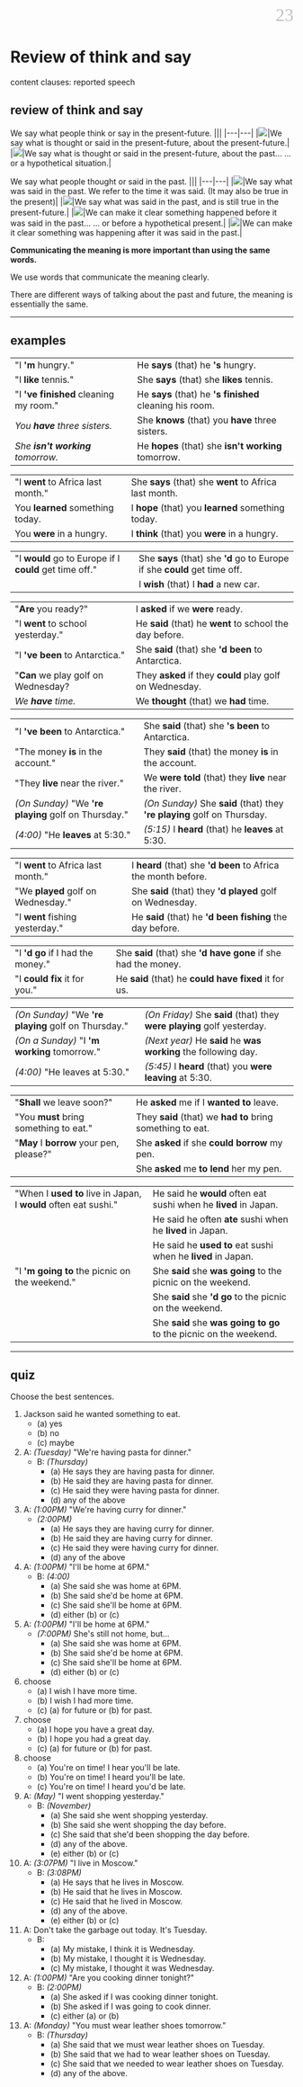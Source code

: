 <div align=right><font color=silver size=6 face="微软雅黑">23</font></div>

# Review of think and say
content clauses: reported speech

## review of think and say
We say what people think or say in the present-future.
|||
|---|---|
|![](./23.%20Review%20of%20think%20and%20say/review%20of%20think%20and%20say%2001.png)|We say what is thought or said in the present-future, about the present-future.|
|![](./23.%20Review%20of%20think%20and%20say/review%20of%20think%20and%20say%2002.png)|We say what is thought or said in the present-future, about the past... ... or a hypothetical situation.|

We say what people thought or said in the past.
|||
|---|---|
|![](./23.%20Review%20of%20think%20and%20say/review%20of%20think%20and%20say%2003.png)|We say what was said in the past. We refer to the time it was said. (It may also be true in the present)|
|![](./23.%20Review%20of%20think%20and%20say/review%20of%20think%20and%20say%2004.png)|We say what was said in the past, and is still true in the present-future.|
|![](./23.%20Review%20of%20think%20and%20say/review%20of%20think%20and%20say%2005.png)|We can make it clear something happened before it was said in the past... ... or before a hypothetical present.|
|![](./23.%20Review%20of%20think%20and%20say/review%20of%20think%20and%20say%2006.png)|We can make it clear something was happening after it was said in the past.|

**Communicating the meaning is more important than using the same words.**

We use words that communicate the meaning clearly.

There are different ways of talking about the past and future, the meaning is essentially the same.

---

## examples
|||
|---|---|
|"I **'m** hungry."|He **says** (that) he **'s** hungry.|
|"I **like** tennis."|She **says** (that) she **likes** tennis.|
|"I **'ve finished** cleaning my room."|He **says** (that) he **'s finished** cleaning his room.|
|*You **have** three sisters.*|She **knows** (that) you **have** three sisters.|
|*She **isn't working** tomorrow.*|He **hopes** (that) she **isn't working** tomorrow.|

|||
|---|---|
|"I **went** to Africa last month."|She **says** (that) she **went** to Africa last month.|
|You **learned** something today.|I **hope** (that) you **learned** something today.|
|You **were** in a hungry.|I **think** (that) you **were** in a hungry.|

|||
|---|---|
|"I **would** go to Europe if I **could** get time off."|She **says** (that) she **'d** go to Europe if she **could** get time off.|
||I **wish** (that) I **had** a new car.|

|||
|---|---|
|"**Are** you ready?"|I **asked** if we **were** ready.|
|"I **went** to school yesterday."|He **said** (that) he **went** to school the day before.|
|"I **'ve been** to Antarctica."|She **said** (that) she **'d been** to Antarctica.|
|"**Can** we play golf on Wednesday?|They **asked** if they **could** play golf on Wednesday.|
|*We **have** time.*|We **thought** (that) we **had** time.|

|||
|---|---|
|"I **'ve been** to Antarctica."|She **said** (that) she **'s been** to Antarctica.|
|"The money **is** in the account."|They **said** (that) the money **is** in the account.|
|"They **live** near the river."|We **were told** (that) they **live** near the river.|
|*(On Sunday)* "We **'re playing** golf on Thursday."|*(On Sunday)* She **said** (that) they **'re playing** golf on Thursday.|
|*(4:00)* "He **leaves** at 5:30."|*(5:15)* I **heard** (that) he **leaves** at 5:30.|

|||
|---|---|
|"I **went** to Africa last month."|I **heard** (that) she **'d been** to Africa the month before.|
|"We **played** golf on Wednesday."|She **said** (that) they **'d played** golf on Wednesday.|
|"I **went** fishing yesterday."|He **said** (that) he **'d been fishing** the day before.|

|||
|---|---|
|"I **'d go** if I had the money."|She **said** (that) she **'d have gone** if she had the money.|
|"I **could fix** it for you."|He **said** (that) he **could have fixed** it for us.|

|||
|---|---|
|*(On Sunday)* "We **'re playing** golf on Thursday."|*(On Friday)* She **said** (that) they **were playing** golf yesterday.|
|*(On a Sunday)* "I **'m working** tomorrow."|*(Next year)* He **said** he **was working** the following day.|
|*(4:00)* "He leaves at 5:30."|*(5:45)* I **heard** (that) you **were leaving** at 5:30.|

|||
|---|---|
|"**Shall** we leave soon?"|He **asked** me if I **wanted to** leave.|
|"You **must** bring something to eat."|They **said** (that) we **had to** bring something to eat.|
|"**May** I **borrow** your pen, please?"|She **asked** if she **could borrow** my pen.|
||She **asked** me **to lend** her my pen.|

|||
|---|---|
|"When I **used to** live in Japan, I **would** often eat sushi."|He said he **would** often eat sushi when he **lived** in Japan.|
||He said he often **ate** sushi when he **lived** in Japan.|
||He said he **used to** eat sushi when he **lived** in Japan.|
|"I **'m going to** the picnic on the weekend."|She **said** she **was going** to the picnic on the weekend.|
||She **said** she **'d go** to the picnic on the weekend.|
||She **said** she **was going to go** to the picnic on the weekend.|

---

## quiz
Choose the best sentences.
1. Jackson said he wanted something to eat.
   - (a) yes
   - (b) no
   - (c) maybe
2. A: *(Tuesday)* "We're having pasta for dinner."
   - B: *(Thursday)*
     - (a) He says they are having pasta for dinner.
     - (b) He said they are having pasta for dinner.
     - (c) He said they were having pasta for dinner.
     - (d) any of the above
3. A: *(1:00PM)* "We're having curry for dinner."
   - *(2:00PM)*
     - (a) He says they are having curry for dinner.
     - (b) He said they are having curry for dinner.
     - (c) He said they were having curry for dinner.
     - (d) any of the above 
4. A: *(1:00PM)* "I'll be home at 6PM."
   - B: *(4:00)*
     - (a) She said she was home at 6PM.
     - (b) She said she'd be home at 6PM.
     - (c) She said she'll be home at 6PM.
     - (d) either (b) or (c)
5. A: *(1:00PM)* "I'll be home at 6PM."
   - *(7:00PM)* She's still not home, but...
     - (a) She said she was home at 6PM.
     - (b) She said she'd be home at 6PM.
     - (c) She said she'll be home at 6PM.
     - (d) either (b) or (c)
6. choose
   - (a) I wish I have more time.
   - (b) I wish I had more time.
   - (c) (a) for future or (b) for past.
7. choose
   - (a) I hope you have a great day.
   - (b) I hope you had a great day.
   - (c) (a) for future or (b) for past.
8. choose
   - (a) You're on time! I hear you'll be late.
   - (b) You're on time! I heard you'll be late.
   - (c) You're on time! I heard you'd be late.
9. A: *(May)* "I went shopping yesterday."
    - B: *(November)*
      - (a) She said she went shopping yesterday.
      - (b) She said she went shopping the day before.
      - (c) She said that she'd been shopping the day before.
      - (d) any of the above.
      - (e) either (b) or (c)
10. A: *(3:07PM)* "I live in Moscow."
    - B: *(3:08PM)*
      - (a) He says that he lives in Moscow.
      - (b) He said that he lives in Moscow.
      - (c) He said that he lived in Moscow.
      - (d) any of the above.
      - (e) either (b) or (c)
11. A: Don't take the garbage out today. It's Tuesday.
    - B:
      - (a) My mistake, I think it is Wednesday.
      - (b) My mistake, I thought it is Wednesday.
      - (c) My mistake, I thought it was Wednesday.
12. A: *(1:00PM)* "Are you cooking dinner tonight?"
    - B: *(2:00PM)*
      - (a) She asked if I was cooking dinner tonight.
      - (b) She asked if I was going to cook dinner.
      - (c) either (a) or (b)
13. A: *(Monday)* "You must wear leather shoes tomorrow."
    - B: *(Thursday)*
      - (a) She said that we must wear leather shoes on Tuesday.
      - (b) She said that we had to wear leather shoes on Tuesday.
      - (c) She said that we needed to wear leather shoes on Tuesday.
      - (d) any of the above.